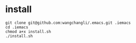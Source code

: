 install
=======
    git clone git@github.com:wangchangli/.emacs.git .iemacs
    cd .iemacs
    chmod a+x install.sh
    ./install.sh
